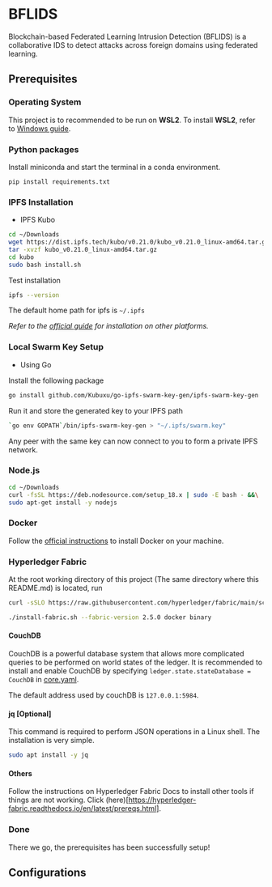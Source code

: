 # BFLIDS
Blockchain-based Federated Learning Intrusion Detection (BFLIDS) is a collaborative IDS to detect attacks across foreign domains using federated learning. 

## Prerequisites
### Operating System
This project is to recommended to be run on **WSL2**.
To install **WSL2**, refer to [Windows guide](https://learn.microsoft.com/en-us/windows/wsl/install).

### Python packages
Install miniconda and start the terminal in a conda environment.

`pip install requirements.txt`

### IPFS Installation
- IPFS Kubo
```sh
cd ~/Downloads
wget https://dist.ipfs.tech/kubo/v0.21.0/kubo_v0.21.0_linux-amd64.tar.gz
tar -xvzf kubo_v0.21.0_linux-amd64.tar.gz
cd kubo
sudo bash install.sh
```
Test installation
```sh
ipfs --version
```
The default home path for ipfs is `~/.ipfs`

*Refer to the [official guide](https://docs.ipfs.tech/install/command-line/#system-requirements) for installation on other platforms.* 

### Local Swarm Key Setup
- Using Go

Install the following package
```sh 
go install github.com/Kubuxu/go-ipfs-swarm-key-gen/ipfs-swarm-key-gen
```
Run it and store the generated key to your IPFS path
```sh
`go env GOPATH`/bin/ipfs-swarm-key-gen > "~/.ipfs/swarm.key"
```
Any peer with the same key can now connect to you to form a private IPFS network.

### Node.js
```sh
cd ~/Downloads
curl -fsSL https://deb.nodesource.com/setup_18.x | sudo -E bash - &&\
sudo apt-get install -y nodejs
```

### Docker
Follow the [official instructions](https://docs.docker.com/get-docker/) to install Docker on your machine.

### Hyperledger Fabric

At the root working directory of this project (The same directory where this README.md) is located, run 
```sh
curl -sSLO https://raw.githubusercontent.com/hyperledger/fabric/main/scripts/install-fabric.sh && chmod +x install-fabric.sh

./install-fabric.sh --fabric-version 2.5.0 docker binary
```

#### CouchDB
CouchDB is a powerful database system that allows more complicated queries to be performed on world states of the ledger. It is recommended to install and enable CouchDB by specifying `ledger.state.stateDatabase = CouchDB` in [core.yaml](config/core.yaml).

The default address used by couchDB is `127.0.0.1:5984`.

#### jq \[Optional\]
This command is required to perform JSON operations in a Linux shell. The installation is very simple.
```sh
sudo apt install -y jq
```

#### Others
Follow the instructions on Hyperledger Fabric Docs to install other tools if things are not working. Click (here)[https://hyperledger-fabric.readthedocs.io/en/latest/prereqs.html].

### Done
There we go, the prerequisites has been successfully setup!

## Configurations